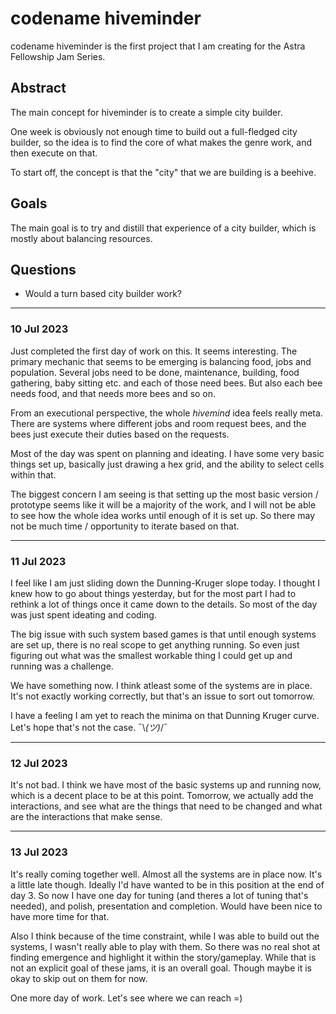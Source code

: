 # codename hiveminder

codename hiveminder is the first project that I am creating for the Astra Fellowship Jam Series.

## Abstract
The main concept for hiveminder is to create a simple city builder.

One week is obviously not enough time to build out a full-fledged city builder, so the idea is
to find the core of what makes the genre work, and then execute on that.

To start off, the concept is that the "city" that we are building is a beehive.

## Goals
The main goal is to try and distill that experience of a city builder, which is mostly about
balancing resources.

## Questions
- Would a turn based city builder work?


---

### 10 Jul 2023
Just completed the first day of work on this. It seems interesting. The primary mechanic that seems
to be emerging is balancing food, jobs and population. Several jobs need to be done, maintenance,
building, food gathering, baby sitting etc. and each of those need bees. But also each bee needs 
food, and that needs more bees and so on.

From an executional perspective, the whole _hivemind_ idea feels really meta. There are systems where
different jobs and room request bees, and the bees just execute their duties based on the requests.

Most of the day was spent on planning and ideating. I have some very basic things set up, basically
just drawing a hex grid, and the ability to select cells within that.

The biggest concern I am seeing is that setting up the most basic version / prototype seems like it
will be a majority of the work, and I will not be able to see how the whole idea works until enough
of it is set up. So there may not be much time / opportunity to iterate based on that.

---

### 11 Jul 2023
I feel like I am just sliding down the Dunning-Kruger slope today. I thought I knew how to go about
things yesterday, but for the most part I had to rethink a lot of things once it came down to the
details. So most of the day was just spent ideating and coding.

The big issue with such system based games is that until enough systems are set up, there is no
real scope to get anything running. So even just figuring out what was the smallest workable
thing I could get up and running was a challenge.

We have something now. I think atleast some of the systems are in place. It's not exactly working
correctly, but that's an issue to sort out tomorrow.

I have a feeling I am yet to reach the minima on that Dunning Kruger curve. Let's hope that's not
the case.  ¯\\_(ツ)_/¯ 

---

### 12 Jul 2023
It's not bad. I think we have most of the basic systems up and running now, which is a decent place
to be at this point. Tomorrow, we actually add the interactions, and see what are the things that
need to be changed and what are the interactions that make sense.

---

### 13 Jul 2023
It's really coming together well. Almost all the systems are in place now. It's a little late though.
Ideally I'd have wanted to be in this position at the end of day 3. So now I have one day for tuning
(and theres a lot of tuning that's needed), and polish, presentation and completion.
Would have been nice to have more time for that.

Also I think because of the time constraint, while I was able to build out the systems, I wasn't
really able to play with them. So there was no real shot at finding emergence and highlight it within
the story/gameplay. While that is not an explicit goal of these jams, it is an overall goal. Though
maybe it is okay to skip out on them for now.

One more day of work. Let's see where we can reach =)
